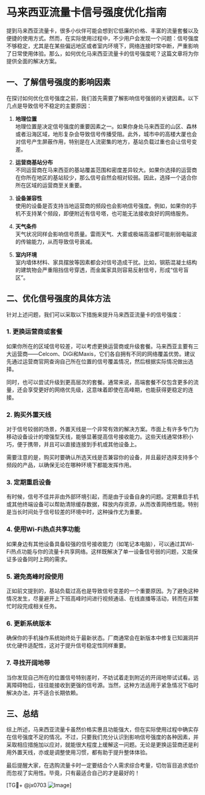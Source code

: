 # 马来西亚流量卡信号强度优化指南

提到马来西亚流量卡，很多小伙伴可能会想到它低廉的价格、丰富的流量套餐以及便捷的使用方式。然而，在实际使用过程中，不少用户会发现一个问题：信号强度不够稳定，尤其是在某些偏远地区或者室内环境下，网络连接时常中断，严重影响了日常使用体验。那么，如何优化马来西亚流量卡的信号强度呢？这篇文章将为你提供全面的解决方案。

## 一、了解信号强度的影响因素

在探讨如何优化信号强度之前，我们首先需要了解影响信号强弱的关键因素。以下几点是导致信号不稳定的主要原因：

1. **地理位置**  
   地理位置是决定信号强度的重要因素之一。如果你身处马来西亚的山区、森林或者沿海区域，地形复杂会导致信号传播受阻。此外，城市中的高楼大厦也会对信号产生屏蔽作用，特别是在人流密集的地方，基站负载过重也会让信号变差。

2. **运营商基站分布**  
   不同运营商在马来西亚的基站覆盖范围和密度差异较大。如果你选择的运营商在你所在地区的基站较少，那么信号自然会相对较弱。因此，选择一个适合你所在区域的运营商至关重要。

3. **设备兼容性**  
   使用的设备是否支持当地运营商的频段也会影响信号强度。例如，如果你的手机不支持某个频段，即便附近有信号塔，也可能无法接收良好的网络服务。

4. **天气条件**  
   天气状况同样会影响信号质量。雷雨天气、大雾或极端高温都可能削弱电磁波的传输能力，从而导致信号衰减。

5. **室内环境**  
   室内墙体材料、家具摆放等因素都会对信号造成干扰。比如，钢筋混凝土结构的建筑物会严重阻挡信号穿透，而金属家具则容易反射信号，形成“信号盲区”。

## 二、优化信号强度的具体方法

针对上述问题，我们可以采取以下措施来提升马来西亚流量卡的信号强度：

### 1. 更换运营商或套餐

如果你所在的区域信号较差，可以考虑更换运营商或升级套餐。马来西亚主要有三大运营商——Celcom、DiGi和Maxis，它们各自拥有不同的网络覆盖优势。建议先通过运营商官网查询自己所在位置的信号覆盖情况，然后根据实际情况做出选择。

同时，也可以尝试升级到更高层次的套餐。通常来说，高端套餐不仅包含更多的流量，还会享受更好的网络优先级，这意味着即使在高峰期，也能获得更稳定的连接。

### 2. 购买外置天线

对于信号较弱的场景，外置天线是一个非常有效的解决方案。市面上有许多专门为移动设备设计的增强型天线，能够显著提高信号接收能力。这些天线通常体积小巧，便于携带，并且可以直接连接到手机或其他设备上。

需要注意的是，购买时要确认所选天线是否兼容你的设备，并且最好选择支持多个频段的产品，以确保无论在哪种环境下都能发挥作用。

### 3. 定期重启设备

有时候，信号不佳并非由外部环境引起，而是由于设备自身的问题。定期重启手机或其他终端设备可以帮助清除缓存数据，释放内存资源，从而改善网络性能。特别是当长时间处于信号较差的环境中时，这种操作尤为重要。

### 4. 使用Wi-Fi热点共享功能

如果身边有其他设备具备较强的信号接收能力（如笔记本电脑），可以通过其Wi-Fi热点功能与你的流量卡共享网络。这样既解决了单一设备信号弱的问题，又能保证多设备同时上网的需求。

### 5. 避免高峰时段使用

正如前文提到的，基站负载过高也是导致信号变差的一个重要原因。为了避免这种情况发生，尽量避开上下班高峰时间进行视频通话、在线直播等活动，转而在非繁忙时段完成相关任务。

### 6. 更新系统版本

确保你的手机操作系统始终处于最新状态。厂商通常会在新版本中修复已知漏洞并优化硬件适配性，这对于提升信号稳定性同样重要。

### 7. 寻找开阔地带

当你发现自己所在的位置信号特别差时，不妨试着走到附近的开阔地带试试看。远离障碍物后，往往能接收到更强的信号源。当然，这种方法适用于紧急情况下临时解决办法，并不适合长期依赖。

## 三、总结

综上所述，马来西亚流量卡虽然价格实惠且功能强大，但在实际使用过程中确实存在信号强度不足的情况。不过，只要我们充分认识到影响信号强度的各种因素，并采取相应措施加以应对，就能很大程度上缓解这一问题。无论是更换运营商还是利用外置天线，亦或是调整使用习惯，都有助于提升整体体验。

最后提醒大家，在选购流量卡时一定要结合个人需求综合考量，切勿盲目追求低价而忽视了实用性。毕竟，只有最适合自己的才是最好的！

[TG💪+ @jx0703 ![Image](https://github.com/user-attachments/assets/dbca1d08-cadb-493c-b0ec-ad6f7a83f270)]